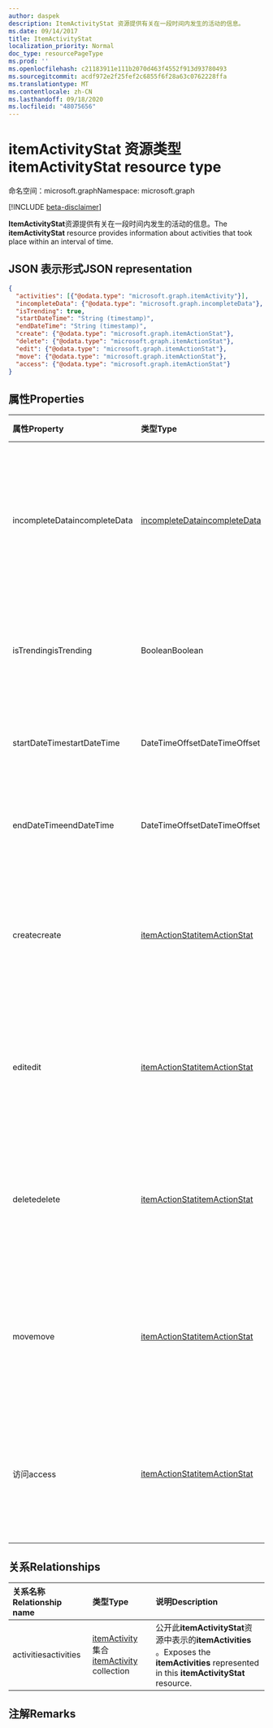 ```yaml
---
author: daspek
description: ItemActivityStat 资源提供有关在一段时间内发生的活动的信息。
ms.date: 09/14/2017
title: ItemActivityStat
localization_priority: Normal
doc_type: resourcePageType
ms.prod: ''
ms.openlocfilehash: c21183911e111b2070d463f4552f913d93780493
ms.sourcegitcommit: acdf972e2f25fef2c6855f6f28a63c0762228ffa
ms.translationtype: MT
ms.contentlocale: zh-CN
ms.lasthandoff: 09/18/2020
ms.locfileid: "48075656"
---
```

# <a name="itemactivitystat-resource-type"></a><span data-ttu-id="2b72d-103">itemActivityStat 资源类型</span><span class="sxs-lookup"><span data-stu-id="2b72d-103">itemActivityStat resource type</span></span>

<span data-ttu-id="2b72d-104">命名空间：microsoft.graph</span><span class="sxs-lookup"><span data-stu-id="2b72d-104">Namespace: microsoft.graph</span></span>

[!INCLUDE [beta-disclaimer](../../includes/beta-disclaimer.md)]

<span data-ttu-id="2b72d-105">**ItemActivityStat**资源提供有关在一段时间内发生的活动的信息。</span><span class="sxs-lookup"><span data-stu-id="2b72d-105">The **itemActivityStat** resource provides information about activities that took place within an interval of time.</span></span>

## <a name="json-representation"></a><span data-ttu-id="2b72d-106">JSON 表示形式</span><span class="sxs-lookup"><span data-stu-id="2b72d-106">JSON representation</span></span>

<!-- {
  "blockType": "resource",
  "optionalProperties": [ ],
  "baseType": "microsoft.graph.entity",
  "@type": "microsoft.graph.itemActivityStat",
}-->

```json
{
  "activities": [{"@odata.type": "microsoft.graph.itemActivity"}],
  "incompleteData": {"@odata.type": "microsoft.graph.incompleteData"},
  "isTrending": true,
  "startDateTime": "String (timestamp)",
  "endDateTime": "String (timestamp)",
  "create": {"@odata.type": "microsoft.graph.itemActionStat"},
  "delete": {"@odata.type": "microsoft.graph.itemActionStat"},
  "edit": {"@odata.type": "microsoft.graph.itemActionStat"},
  "move": {"@odata.type": "microsoft.graph.itemActionStat"},
  "access": {"@odata.type": "microsoft.graph.itemActionStat"}
}
```

## <a name="properties"></a><span data-ttu-id="2b72d-107">属性</span><span class="sxs-lookup"><span data-stu-id="2b72d-107">Properties</span></span>

| <span data-ttu-id="2b72d-108">属性</span><span class="sxs-lookup"><span data-stu-id="2b72d-108">Property</span></span>         | <span data-ttu-id="2b72d-109">类型</span><span class="sxs-lookup"><span data-stu-id="2b72d-109">Type</span></span>                    | <span data-ttu-id="2b72d-110">说明</span><span class="sxs-lookup"><span data-stu-id="2b72d-110">Description</span></span>
|:-----------------|:------------------------|:----------------------------------------
| <span data-ttu-id="2b72d-111">incompleteData</span><span class="sxs-lookup"><span data-stu-id="2b72d-111">incompleteData</span></span>   | <span data-ttu-id="2b72d-112">[incompleteData][]</span><span class="sxs-lookup"><span data-stu-id="2b72d-112">[incompleteData][]</span></span>      | <span data-ttu-id="2b72d-113">指示此时间间隔中的统计信息基于不完整的数据。</span><span class="sxs-lookup"><span data-stu-id="2b72d-113">Indicates that the statistics in this interval are based on incomplete data.</span></span> <span data-ttu-id="2b72d-114">只读。</span><span class="sxs-lookup"><span data-stu-id="2b72d-114">Read-only.</span></span>
| <span data-ttu-id="2b72d-115">isTrending</span><span class="sxs-lookup"><span data-stu-id="2b72d-115">isTrending</span></span>       | <span data-ttu-id="2b72d-116">Boolean</span><span class="sxs-lookup"><span data-stu-id="2b72d-116">Boolean</span></span>                 | <span data-ttu-id="2b72d-117">指示项目是否为 "趋势"。</span><span class="sxs-lookup"><span data-stu-id="2b72d-117">Indicates whether the item is "trending."</span></span> <span data-ttu-id="2b72d-118">只读。</span><span class="sxs-lookup"><span data-stu-id="2b72d-118">Read-only.</span></span>
| <span data-ttu-id="2b72d-119">startDateTime</span><span class="sxs-lookup"><span data-stu-id="2b72d-119">startDateTime</span></span>    | <span data-ttu-id="2b72d-120">DateTimeOffset</span><span class="sxs-lookup"><span data-stu-id="2b72d-120">DateTimeOffset</span></span>          | <span data-ttu-id="2b72d-121">时间间隔开始时。</span><span class="sxs-lookup"><span data-stu-id="2b72d-121">When the interval starts.</span></span> <span data-ttu-id="2b72d-122">只读。</span><span class="sxs-lookup"><span data-stu-id="2b72d-122">Read-only.</span></span>
| <span data-ttu-id="2b72d-123">endDateTime</span><span class="sxs-lookup"><span data-stu-id="2b72d-123">endDateTime</span></span>      | <span data-ttu-id="2b72d-124">DateTimeOffset</span><span class="sxs-lookup"><span data-stu-id="2b72d-124">DateTimeOffset</span></span>          | <span data-ttu-id="2b72d-125">时间间隔结束时。</span><span class="sxs-lookup"><span data-stu-id="2b72d-125">When the interval ends.</span></span> <span data-ttu-id="2b72d-126">只读。</span><span class="sxs-lookup"><span data-stu-id="2b72d-126">Read-only.</span></span>
| <span data-ttu-id="2b72d-127">create</span><span class="sxs-lookup"><span data-stu-id="2b72d-127">create</span></span>           | <span data-ttu-id="2b72d-128">[itemActionStat][]</span><span class="sxs-lookup"><span data-stu-id="2b72d-128">[itemActionStat][]</span></span>      | <span data-ttu-id="2b72d-129">有关此间隔中的 **创建** 操作的统计信息。</span><span class="sxs-lookup"><span data-stu-id="2b72d-129">Statistics about the **create** actions in this interval.</span></span> <span data-ttu-id="2b72d-130">只读。</span><span class="sxs-lookup"><span data-stu-id="2b72d-130">Read-only.</span></span>
| <span data-ttu-id="2b72d-131">edit</span><span class="sxs-lookup"><span data-stu-id="2b72d-131">edit</span></span>             | <span data-ttu-id="2b72d-132">[itemActionStat][]</span><span class="sxs-lookup"><span data-stu-id="2b72d-132">[itemActionStat][]</span></span>      | <span data-ttu-id="2b72d-133">有关此间隔中的 **编辑** 操作的统计信息。</span><span class="sxs-lookup"><span data-stu-id="2b72d-133">Statistics about the **edit** actions in this interval.</span></span> <span data-ttu-id="2b72d-134">只读。</span><span class="sxs-lookup"><span data-stu-id="2b72d-134">Read-only.</span></span>
| <span data-ttu-id="2b72d-135">delete</span><span class="sxs-lookup"><span data-stu-id="2b72d-135">delete</span></span>           | <span data-ttu-id="2b72d-136">[itemActionStat][]</span><span class="sxs-lookup"><span data-stu-id="2b72d-136">[itemActionStat][]</span></span>      | <span data-ttu-id="2b72d-137">有关此间隔中的 **删除** 操作的统计信息。</span><span class="sxs-lookup"><span data-stu-id="2b72d-137">Statistics about the **delete** actions in this interval.</span></span> <span data-ttu-id="2b72d-138">只读。</span><span class="sxs-lookup"><span data-stu-id="2b72d-138">Read-only.</span></span>
| <span data-ttu-id="2b72d-139">move</span><span class="sxs-lookup"><span data-stu-id="2b72d-139">move</span></span>             | <span data-ttu-id="2b72d-140">[itemActionStat][]</span><span class="sxs-lookup"><span data-stu-id="2b72d-140">[itemActionStat][]</span></span>      | <span data-ttu-id="2b72d-141">有关此间隔中 **移动** 操作的统计信息。</span><span class="sxs-lookup"><span data-stu-id="2b72d-141">Statistics about the **move** actions in this interval.</span></span> <span data-ttu-id="2b72d-142">只读。</span><span class="sxs-lookup"><span data-stu-id="2b72d-142">Read-only.</span></span>
| <span data-ttu-id="2b72d-143">访问</span><span class="sxs-lookup"><span data-stu-id="2b72d-143">access</span></span>           | <span data-ttu-id="2b72d-144">[itemActionStat][]</span><span class="sxs-lookup"><span data-stu-id="2b72d-144">[itemActionStat][]</span></span>      | <span data-ttu-id="2b72d-145">有关此间隔中的 **访问** 操作的统计信息。</span><span class="sxs-lookup"><span data-stu-id="2b72d-145">Statistics about the **access** actions in this interval.</span></span> <span data-ttu-id="2b72d-146">只读。</span><span class="sxs-lookup"><span data-stu-id="2b72d-146">Read-only.</span></span>

[itemActionStat]: itemactionstat.md
[incompleteData]: incompletedata.md

## <a name="relationships"></a><span data-ttu-id="2b72d-149">关系</span><span class="sxs-lookup"><span data-stu-id="2b72d-149">Relationships</span></span>

| <span data-ttu-id="2b72d-150">关系名称</span><span class="sxs-lookup"><span data-stu-id="2b72d-150">Relationship name</span></span> | <span data-ttu-id="2b72d-151">类型</span><span class="sxs-lookup"><span data-stu-id="2b72d-151">Type</span></span>                        | <span data-ttu-id="2b72d-152">说明</span><span class="sxs-lookup"><span data-stu-id="2b72d-152">Description</span></span>
|:------------------|:----------------------------|:---------------------------
| <span data-ttu-id="2b72d-153">activities</span><span class="sxs-lookup"><span data-stu-id="2b72d-153">activities</span></span>        | <span data-ttu-id="2b72d-154">[itemActivity][] 集合</span><span class="sxs-lookup"><span data-stu-id="2b72d-154">[itemActivity][] collection</span></span> | <span data-ttu-id="2b72d-155">公开此**itemActivityStat**资源中表示的**itemActivities** 。</span><span class="sxs-lookup"><span data-stu-id="2b72d-155">Exposes the **itemActivities** represented in this **itemActivityStat** resource.</span></span>

[itemActivity]: itemactivity.md

## <a name="remarks"></a><span data-ttu-id="2b72d-157">注解</span><span class="sxs-lookup"><span data-stu-id="2b72d-157">Remarks</span></span>

<!--
{
  "type": "#page.annotation",
  "description": "The ItemActivityStat object provides information about activities that took place on an item.",
  "keywords": "activities,activity,action,analytics",
  "section": "documentation",
  "tocPath": "Resources/ItemActivityStat",
  "suppressions": []
}
-->


